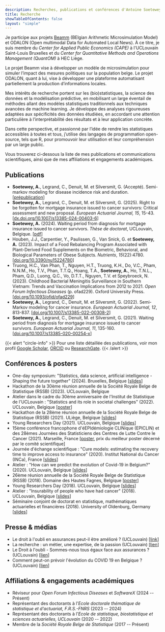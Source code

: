 ```yaml
---
description: Recherches, publications et conférences d'Antoine Soetewey
title: Recherche
showTableOfContents: false
layout: "simple"
---
```


Je participe aux projets [Beamm](https://beamm.brussels/) (BElgian Arithmetic Microsimulation Model) et ODALON (Open multimodal Data for Automated Local News). À ce titre, je suis membre du *Center for Applied Public Economics (CAPE)* à l'UCLouvain Saint-Louis Bruxelles et du *Center for Quantitative Methods and Operations Management (QuantOM)* à HEC Liège.

Le projet Beamm vise à développer un modèle de microsimulation pour simuler l’impact des mesures politiques sur la population belge. Le projet ODALON, quant à lui, vise à développer une plateforme automatisant partiellement la production d’informations locales.

Mes intérêts de recherche portent sur les (bio)statistiques, la science des données et la modélisation prédictive, en mobilisant un large éventail de méthodes allant des modèles statistiques traditionnels aux techniques avancées de machine learning. Je développe des analyses rigoureuses adaptées aux spécificités des données étudiées, en accordant une attention particulière à l’interprétabilité des résultats et à leur application concrète.

Dans cette perspective, et passionné par l’idée de rendre les statistiques accessibles à toutes et tous, j’utilise des langages de programmation open-source, tels que R, pour promouvoir leur utilisation et leur compréhension par un large public.

Vous trouverez ci-dessous la liste de mes publications et communications scientifiques, ainsi que de mes affiliations et engagements académiques.

<!--
Mes recherches portent sur les méthodes bio-statistiques appliquées aux patients atteints de cancer. Cela englobe l'analyse de survie afin d'estimer de manière adéquate le temps---à partir de la date du diagnostic---après lequel les patients atteints de cancer peuvent être considérés comme guéris.

Un autre objectif de ma [thèse de doctorat](https://antoinesoetewey.com/files/PhD_thesis.pdf) est de quantifier la surmortalité potentielle et trouver un moyen approprié d'adapter la tarification actuarielle des produits d'assurance-vie en fonction du type de cancer et de la durée de survie au moment de la demande.

Ce doctorat est un travail conjoint avec Prof. Catherine Legrand et Prof. Michel Denuit.
!-->

## Publications

- **Soetewey, A.**, Legrand, C., Denuit, M. et Silversmit, G. (Accepté). Semi-markov modeling for disease incidence risk and duration. [[prépublication](http://hdl.handle.net/2078.1/274314)]
- **Soetewey, A.**, Legrand, C., Denuit, M. et Silversmit, G. (2025). Right to be forgotten for mortgage insurance issued to cancer survivors: Critical assessment and new proposal. <i>European Actuarial Journal, 15</i>, 15-43. [[dx.doi.org/10.1007/s13385-024-00403-6](http://dx.doi.org/10.1007/s13385-024-00403-6)]
- **Soetewey, A.** (2024). Waiting period from diagnosis for mortgage insurance issued to cancer survivors. *Thèse de doctorat*, UCLouvain, Belgique. [[pdf](http://hdl.handle.net/2078.1/291928)]
- Houben, J.J., Carpentier, Y., Paulissen, G., Van Snick, G. et **Soetewey, A.** (2023). Impact of a Food Rebalancing Program Associated with Plant-Derived Food Supplements on the Biometric, Behavioral, and Biological Parameters of Obese Subjects. *Nutrients*, *15*(22):4780. [[doi.org/10.3390/nu15224780](https://doi.org/10.3390/nu15224780)]
- Truong, H.C., Van Phan, T., Nguyen, H.T., Truong, K.H., Do, V.C., Pham, N.N.M., Ho, T.V., Phan, T.T.Q., Hoang, T.A., **Soetewey, A.**, Ho, T.N.L., Pham, Q.D., Luong, Q.C., Vo, D.T.T., Nguyen, T.V. et Speybroeck, N. (2023). Childhood Bacterial Meningitis Surveillance in Southern Vietnam: Trends and Vaccination Implications from 2012 to 2021. <i>Open Forum Infectious Diseases</i> (p. ofad229). Oxford University Press. [<a href="https://doi.org/10.1093/ofid/ofad229" target="_blank" rel="noopener">doi.org/10.1093/ofid/ofad229</a>]
- **Soetewey, A.**, Legrand, C., Denuit, M. et Silversmit, G. (2022). Semi-Markov modeling for cancer insurance. <i>European Actuarial Journal, 12</i>, 813-837. [<a href="https://doi.org/10.1007/s13385-022-00308-2" target="_blank" rel="noopener">doi.org/10.1007/s13385-022-00308-2</a>]
- **Soetewey, A.**, Legrand, C., Denuit, M. et Silversmit, G. (2021). Waiting period from diagnosis for mortgage insurance issued to cancer survivors. <i>European Actuarial Journal, 11</i>, 135-160. [<a href="https://doi.org/10.1007/s13385-020-00254-x" target="_blank" rel="noopener">doi.org/10.1007/s13385-020-00254-x</a>]

{{< alert "circle-info" >}}
Pour une liste détaillée des publications, voir mon profil <a href="https://scholar.google.com/citations?user=1P7ThwUAAAAJ" target="_blank" rel="noopener">Google Scholar</a>, <a href="https://orcid.org/0000-0001-8159-0804" target="_blank" rel="noopener">ORCID</a> ou <a href="https://www.researchgate.net/profile/Antoine-Soetewey" target="_blank" rel="noopener">ResearchGate</a>.
{{< /alert >}}

## Conférences & posters

<ul>
    <li>One-day symposium: "Statistics, data science, artificial intelligence - Shaping the future together" (2024). Bruxelles, Belgique [<a href="/files/RSSB_SPF_20June_final.pdf">slides</a>]</li>
    <li>Hackathon de la 30ème réunion annuelle de la Société Royale Belge de Statistique (RSSB) (2023). UCLouvain, Belgique</li>
    <li>Atelier dans le cadre du 30ème anniversaire de l'Institut de Statistique de l'UCLouvain : "Statistics and its role in societal challenges" (2022). UCLouvain, Belgique [<a href="/files/Poster_30_years_ISBA.pdf">poster</a>]</li>
    <li>Hackathon de la 28ème réunion annuelle de la Société Royale Belge de Statistique (RSSB) (2021). ULiège, Belgique [<a href="/files/slides_rssbhackathon2021.pdf">slides</a>]</li>
    <li>Young Researchers Day (2021). UCLouvain, Belgique [<a href="/files/YRD_2021.pdf">slides</a>]</li>
    <li>15ème conférence francophone d'éEPIdémiologie CLINique (EPICLIN) et des 28èmes Journées des Statisticiens des Centres de Lutte Contre le Cancer (2021). Marseille, France [<a href="/files/Poster_EPICLIN_2021.pdf">poster</a>, prix du meilleur poster décerné par le comité scientifique]</li>
    <li>Journée d'échange scientifique : "Cure models: estimating the recovery time to improve access to insurance" (2020). Institut National du Cancer (INCa), France [<a href="/files/Journee_modeles_de_guerison.pdf">slides</a>]</li>
    <li>Atelier : "How can we predict the evolution of Covid-19 in Belgium?" (2020). UCLouvain, Belgique [<a href="/files/slides-how-can-we-predict-the-evolution-of-covid-19-in-Belgium.pdf">slides</a>]</li>
    <li>26ème réunion annuelle de la Société Royale Belge de Statistique (RSSB) (2018). Domaine des Hautes Fagnes, Belgique [<a href="/files/Poster_RSSB_2018.pdf">poster</a>]</li>
    <li>Young Researchers Day (2018). UCLouvain, Belgique [<a href="/files/YRD_2018_AntoineSoetewey.pdf">slides</a>]</li>
    <li>Atelier : "Insurability of people who have had cancer" (2018). UCLouvain, Belgique [<a href="/files/Workshop_May_29__2018___Assurabilit__des_personnes_ayant_eu_un_cancer__.pdf">slides</a>]</li>
    <li>Séminaire conjoint de doctorat en statistique, mathématiques actuarielles et financières (2018). University of Oldenburg, Germany [<a href="/files/Slides_Oldenburg_AntoineSoetewey.pdf">slides</a>]</li>
</ul>

## Presse & médias

<ul>
    <li>Le droit à l'oubli en assurances peut-il être amélioré ? (UCLouvain) [<a href="https://youtu.be/sOWA4u44H7c?si=q3Q5cUDI9puCyyYQ" target="_blank" rel="noopener">link</a>]</li>
    <li>La recherche : un métier, une expertise, de la passion (UCLouvain) [<a href="https://vimeo.com/924118223" target="_blank" rel="noopener">lien</a>]</li>
    <li>Le Droit à l'oubli - Sommes-nous tous égaux face aux assurances ? (UCLouvain) [<a href="https://uclouvain.be/en/research-institutes/lidam/news/le-droit-a-l-oubli-sommes-nous-tous-egaux-face-aux-assurances.html" target="_blank" rel="noopener">lien</a>]</li>
    <li>Comment peut-on prévoir l'évolution du COVID 19 en Belgique ? (UCLouvain) [<a href="https://uclouvain.be/fr/instituts-recherche/lidam/actualites/how-can-we-predict-the-evolution-of-covid-19-in-belgium.html" target="_blank" rel="noopener">lien</a>]</li>
</ul>

## Affiliations & engagements académiques

- Réviseur pour *Open Forum Infectious Diseases* et *SoftwareX* (2024 -- Présent)
- Représentant des doctorants à l'*Ecole doctorale thématique de statistique et d'actuariat, F.R.S.-FNRS* (2023 -- 2024)
- Représentant des doctorants à l'*Ecole de statistique, biostatistique et sciences actuarielles, UCLouvain* (2020 -- 2022)
- Membre de la *Société Royale Belge de Statistique* (2017 -- Présent)
